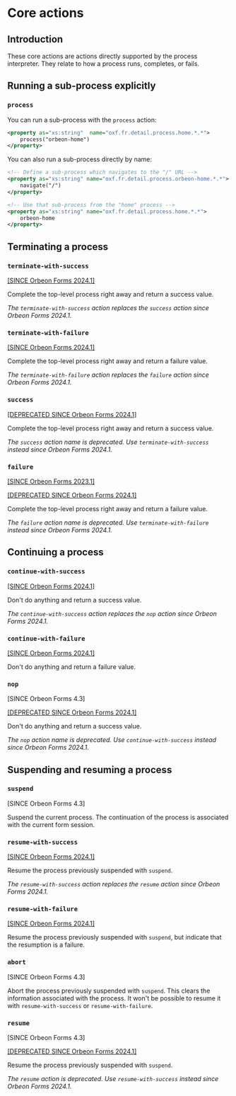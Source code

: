 # Core actions

## Introduction

These core actions are actions directly supported by the process interpreter. They relate to how a process runs, completes, or fails.

## Running a sub-process explicitly

### `process`

You can run a sub-process with the `process` action:

```xml
<property as="xs:string"  name="oxf.fr.detail.process.home.*.*">
    process("orbeon-home")
</property>
```

You can also run a sub-process directly by name:

```xml
<!-- Define a sub-process which navigates to the "/" URL -->
<property as="xs:string" name="oxf.fr.detail.process.orbeon-home.*.*">
    navigate("/")
</property>

<!-- Use that sub-process from the "home" process -->
<property as="xs:string" name="oxf.fr.detail.process.home.*.*">
    orbeon-home
</property>
```

## Terminating a process

### `terminate-with-success`

[\[SINCE Orbeon Forms 2024.1\]](/release-notes/orbeon-forms-2024.1.md)

Complete the top-level process right away and return a success value.

*The `terminate-with-success` action replaces the `success` action since Orbeon Forms 2024.1.*


### `terminate-with-failure`

[\[SINCE Orbeon Forms 2024.1\]](/release-notes/orbeon-forms-2024.1.md)

Complete the top-level process right away and return a failure value.

*The `terminate-with-failure` action replaces the `failure` action since Orbeon Forms 2024.1.*

### `success`

[\[DEPRECATED SINCE Orbeon Forms 2024.1\]](/release-notes/orbeon-forms-2024.1.md)

Complete the top-level process right away and return a success value.

*The `success` action name is deprecated. Use `terminate-with-success` instead since Orbeon Forms 2024.1.*

### `failure`

[\[SINCE Orbeon Forms 2023.1\]](/release-notes/orbeon-forms-2023.1.md)

[\[DEPRECATED SINCE Orbeon Forms 2024.1\]](/release-notes/orbeon-forms-2024.1.md)

Complete the top-level process right away and return a failure value.

*The `failure` action name is deprecated. Use `terminate-with-failure` instead since Orbeon Forms 2024.1.*

## Continuing a process

### `continue-with-success`

[\[SINCE Orbeon Forms 2024.1\]](/release-notes/orbeon-forms-2024.1.md)

Don't do anything and return a success value.

*The `continue-with-success` action replaces the `nop` action since Orbeon Forms 2024.1.*

### `continue-with-failure`

[\[SINCE Orbeon Forms 2024.1\]](/release-notes/orbeon-forms-2024.1.md)

Don't do anything and return a failure value.

### `nop`

[SINCE Orbeon Forms 4.3]

[\[DEPRECATED SINCE Orbeon Forms 2024.1\]](/release-notes/orbeon-forms-2024.1.md)

Don't do anything and return a success value.

*The `nop` action name is deprecated. Use `continue-with-success` instead since Orbeon Forms 2024.1.*

## Suspending and resuming a process

### `suspend`

[SINCE Orbeon Forms 4.3]

Suspend the current process. The continuation of the process is associated with the current form session.

### `resume-with-success`

[\[SINCE Orbeon Forms 2024.1\]](/release-notes/orbeon-forms-2024.1.md)

Resume the process previously suspended with `suspend`.

*The `resume-with-success` action replaces the `resume` action since Orbeon Forms 2024.1.*

### `resume-with-failure`

[\[SINCE Orbeon Forms 2024.1\]](/release-notes/orbeon-forms-2024.1.md)

Resume the process previously suspended with `suspend`, but indicate that the resumption is a failure.

### `abort`

[SINCE Orbeon Forms 4.3]

Abort the process previously suspended with `suspend`. This clears the information associated with the process. It won't be possible to resume it with `resume-with-success` or `resume-with-failure`.

### `resume`

[SINCE Orbeon Forms 4.3]

[\[DEPRECATED SINCE Orbeon Forms 2024.1\]](/release-notes/orbeon-forms-2024.1.md)

Resume the process previously suspended with `suspend`.

*The `resume` action is deprecated. Use `resume-with-success` instead since Orbeon Forms 2024.1.*
